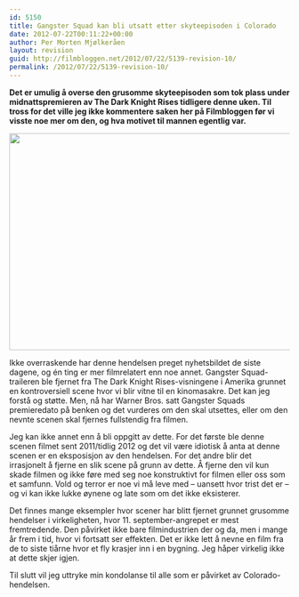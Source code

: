 ```yaml
---
id: 5150
title: Gangster Squad kan bli utsatt etter skyteepisoden i Colorado
date: 2012-07-22T00:11:22+00:00
author: Per Morten Mjølkeråen
layout: revision
guid: http://filmbloggen.net/2012/07/22/5139-revision-10/
permalink: /2012/07/22/5139-revision-10/
---
```

**Det er umulig å overse den grusomme skyteepisoden som tok plass under midnattspremieren av The Dark Knight Rises tidligere denne uken. Til tross for det ville jeg ikke kommentere saken her på Filmbloggen før vi visste noe mer om den, og hva motivet til mannen egentlig var.<!--more-->**

<a href="http://filmbloggen.net/?attachment_id=5143" rel="attachment wp-att-5143"><img class="alignnone size-large wp-image-5143" src="http://filmbloggen.net/wp-content/uploads//2012/07/Gangster-Squad-1-620x390.jpg" alt="" width="620" height="390" /></a>

Ikke overraskende har denne hendelsen preget nyhetsbildet de siste dagene, og én ting er mer filmrelatert enn noe annet. Gangster Squad-traileren ble fjernet fra The Dark Knight Rises-visningene i Amerika grunnet en kontroversiell scene hvor vi blir vitne til en kinomasakre. Det kan jeg forstå og støtte. Men, nå har Warner Bros. satt Gangster Squads premieredato på benken og det vurderes om den skal utsettes, eller om den nevnte scenen skal fjernes fullstendig fra filmen.

Jeg kan ikke annet enn å bli oppgitt av dette. For det første ble denne scenen filmet sent 2011/tidlig 2012 og det vil være idiotisk å anta at denne scenen er en eksposisjon av den hendelsen. For det andre blir det irrasjonelt å fjerne en slik scene på grunn av dette. Å fjerne den vil kun skade filmen og ikke føre med seg noe konstruktivt for filmen eller oss som et samfunn. Vold og terror er noe vi må leve med &#8211; uansett hvor trist det er &#8211; og vi kan ikke lukke øynene og late som om det ikke eksisterer.

Det finnes mange eksempler hvor scener har blitt fjernet grunnet grusomme hendelser i virkeligheten, hvor 11. september-angrepet er mest fremtredende. Den påvirket ikke bare filmindustrien der og da, men i mange år frem i tid, hvor vi fortsatt ser effekten. Det er ikke lett å nevne en film fra de to siste tiårne hvor et fly krasjer inn i en bygning. Jeg håper virkelig ikke at dette skjer igjen.

Til slutt vil jeg uttryke min kondolanse til alle som er påvirket av Colorado-hendelsen.